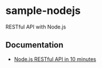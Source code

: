 # sample-nodejs
RESTful API with Node.js

## Documentation
- [Node.js RESTful API in 10 minutes](https://www.codementor.io/@olatundegaruba/nodejs-restful-apis-in-10-minutes-q0sgsfhbd)